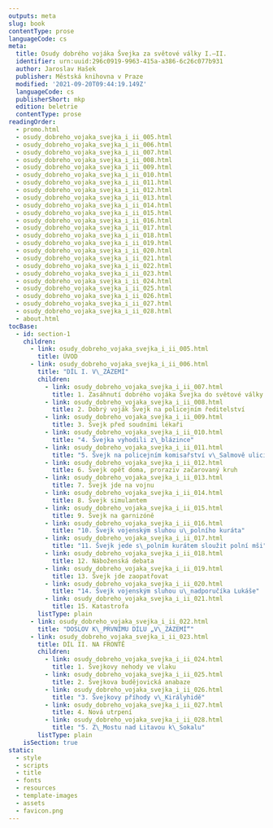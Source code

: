 ```yaml
---
outputs: meta
slug: book
contentType: prose
languageCode: cs
meta:
  title: Osudy dobrého vojáka Švejka za světové války I.–II.
  identifier: urn:uuid:296c0919-9963-415a-a386-6c26c077b931
  author: Jaroslav Hašek
  publisher: Městská knihovna v Praze
  modified: '2021-09-20T09:44:19.149Z'
  languageCode: cs
  publisherShort: mkp
  edition: beletrie
  contentType: prose
readingOrder:
  - promo.html
  - osudy_dobreho_vojaka_svejka_i_ii_005.html
  - osudy_dobreho_vojaka_svejka_i_ii_006.html
  - osudy_dobreho_vojaka_svejka_i_ii_007.html
  - osudy_dobreho_vojaka_svejka_i_ii_008.html
  - osudy_dobreho_vojaka_svejka_i_ii_009.html
  - osudy_dobreho_vojaka_svejka_i_ii_010.html
  - osudy_dobreho_vojaka_svejka_i_ii_011.html
  - osudy_dobreho_vojaka_svejka_i_ii_012.html
  - osudy_dobreho_vojaka_svejka_i_ii_013.html
  - osudy_dobreho_vojaka_svejka_i_ii_014.html
  - osudy_dobreho_vojaka_svejka_i_ii_015.html
  - osudy_dobreho_vojaka_svejka_i_ii_016.html
  - osudy_dobreho_vojaka_svejka_i_ii_017.html
  - osudy_dobreho_vojaka_svejka_i_ii_018.html
  - osudy_dobreho_vojaka_svejka_i_ii_019.html
  - osudy_dobreho_vojaka_svejka_i_ii_020.html
  - osudy_dobreho_vojaka_svejka_i_ii_021.html
  - osudy_dobreho_vojaka_svejka_i_ii_022.html
  - osudy_dobreho_vojaka_svejka_i_ii_023.html
  - osudy_dobreho_vojaka_svejka_i_ii_024.html
  - osudy_dobreho_vojaka_svejka_i_ii_025.html
  - osudy_dobreho_vojaka_svejka_i_ii_026.html
  - osudy_dobreho_vojaka_svejka_i_ii_027.html
  - osudy_dobreho_vojaka_svejka_i_ii_028.html
  - about.html
tocBase:
  - id: section-1
    children:
      - link: osudy_dobreho_vojaka_svejka_i_ii_005.html
        title: ÚVOD
      - link: osudy_dobreho_vojaka_svejka_i_ii_006.html
        title: "DÍL I. V\_ZÁZEMÍ"
        children:
          - link: osudy_dobreho_vojaka_svejka_i_ii_007.html
            title: 1. Zasáhnutí dobrého vojáka Švejka do světové války
          - link: osudy_dobreho_vojaka_svejka_i_ii_008.html
            title: 2. Dobrý voják Švejk na policejním ředitelství
          - link: osudy_dobreho_vojaka_svejka_i_ii_009.html
            title: 3. Švejk před soudními lékaři
          - link: osudy_dobreho_vojaka_svejka_i_ii_010.html
            title: "4. Švejka vyhodili z\_blázince"
          - link: osudy_dobreho_vojaka_svejka_i_ii_011.html
            title: "5. Švejk na policejním komisařství v\_Salmově ulici"
          - link: osudy_dobreho_vojaka_svejka_i_ii_012.html
            title: 6. Švejk opět doma, proraziv začarovaný kruh
          - link: osudy_dobreho_vojaka_svejka_i_ii_013.html
            title: 7. Švejk jde na vojnu
          - link: osudy_dobreho_vojaka_svejka_i_ii_014.html
            title: 8. Švejk simulantem
          - link: osudy_dobreho_vojaka_svejka_i_ii_015.html
            title: 9. Švejk na garnizóně
          - link: osudy_dobreho_vojaka_svejka_i_ii_016.html
            title: "10. Švejk vojenským sluhou u\_polního kuráta"
          - link: osudy_dobreho_vojaka_svejka_i_ii_017.html
            title: "11. Švejk jede s\_polním kurátem sloužit polní mši"
          - link: osudy_dobreho_vojaka_svejka_i_ii_018.html
            title: 12. Náboženská debata
          - link: osudy_dobreho_vojaka_svejka_i_ii_019.html
            title: 13. Švejk jde zaopatřovat
          - link: osudy_dobreho_vojaka_svejka_i_ii_020.html
            title: "14. Švejk vojenským sluhou u\_nadporučíka Lukáše"
          - link: osudy_dobreho_vojaka_svejka_i_ii_021.html
            title: 15. Katastrofa
        listType: plain
      - link: osudy_dobreho_vojaka_svejka_i_ii_022.html
        title: "DOSLOV K\_PRVNÍMU DÍLU „V\_ZÁZEMÍ“"
      - link: osudy_dobreho_vojaka_svejka_i_ii_023.html
        title: DÍL II. NA FRONTĚ
        children:
          - link: osudy_dobreho_vojaka_svejka_i_ii_024.html
            title: 1. Švejkovy nehody ve vlaku
          - link: osudy_dobreho_vojaka_svejka_i_ii_025.html
            title: 2. Švejkova budějovická anabaze
          - link: osudy_dobreho_vojaka_svejka_i_ii_026.html
            title: "3. Švejkovy příhody v\_Királyhidě"
          - link: osudy_dobreho_vojaka_svejka_i_ii_027.html
            title: 4. Nová utrpení
          - link: osudy_dobreho_vojaka_svejka_i_ii_028.html
            title: "5. Z\_Mostu nad Litavou k\_Sokalu"
        listType: plain
    isSection: true
static:
  - style
  - scripts
  - title
  - fonts
  - resources
  - template-images
  - assets
  - favicon.png
---
```

